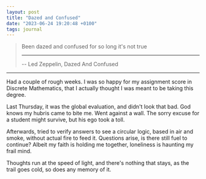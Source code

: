 ```yaml
---
layout: post
title: "Dazed and Confused"
date: "2023-06-24 19:20:48 +0100"
tags: journal
---
```


> Been dazed and confused for so long it's not true
>
> ---
>
> -- Led Zeppelin, Dazed And Confused

---

Had a couple of rough weeks. I was so happy for my assignment score in Discrete
Mathematics, that I actually thought I was meant to be taking this degree.

Last Thursday, it was the global evaluation, and didn't look that bad.
God knows my hubris came to bite me. Went against a wall. The sorry excuse for
a student might survive, but his ego took a toll.

Afterwards, tried to verify answers to see a circular logic, based in air and
smoke, without actual fire to feed it. Questions arise, is there still fuel to
continue? Albeit my faith is holding me together, loneliness is haunting my
frail mind.

Thoughts run at the speed of light, and there's nothing that stays, as the
trail goes cold, so does any memory of it.

